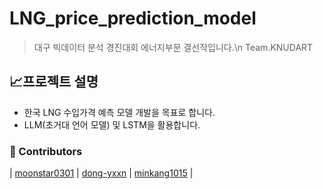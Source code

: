 # LNG_price_prediction_model
> 대구 빅데이터 분석 경진대회 에너지부문 결선작입니다.\n
> Team.KNUDART


## 📈프로젝트 설명
- 한국 LNG 수입가격 예측 모델 개발을 목표로 합니다.
- LLM(초거대 언어 모델) 및 LSTM을 활용합니다.

### :rainbow: Contributors
| [moonstar0301](https://github.com/moonstar0301) | [dong-yxxn](https://github.com/dong-yxxn) | [minkang1015](https://github.com/minkang1015) |
